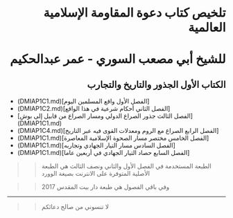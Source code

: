 # <div dir="rtl">تلخيص كتاب دعوة المقاومة الإسلامية العالمية</div>
# <div dir="rtl">للشيخ أبي مصعب السوري - عمر عبدالحكيم</div>


## <div dir="rtl">الكتاب الأول الجذور والتاريخ والتجارب</div>

- <div dir="rtl">[الفصل الأول واقع المسلمين اليوم](DMIAP1C1.md)</div>
- <div dir="rtl">[الفصل الثاني أحكام شرعية في هذا الواقع](DMIAP1C2.md)</div>
- <div dir="rtl">[الفصل الثالث جذور الصراع الدولي ومسار الصراع من قابيل إلى بوش](DMIAP1C1.md)</div>
- <div dir="rtl">[الفصل الرابع الصراع مع الروم ومعدلات القوى فيه عبر التاريخ](DMIAP1C4.md)</div>
- <div dir="rtl">[الفصل الخامس مختصر مسار الصحوة الإسلامية المعاصرة](DMIAP1C1.md)</div>
- <div dir="rtl">[الفصل السادس مسار التيار الجهادي وتجاربه](DMIAP1C1.md)</div>
- <div dir="rtl">[الفصل السابع حصاد التيار الجهادي في أربعين عاما](DMIAP1C1.md)</div>


>> الطبعة المستخدمة في الفصل الأول والثاني ونصف الثالث هي الطبعة الأصلية المتوفرة على الانترنت بصيغة الوورد

>> وفي باقي الفصول هي طبعة دار بيت المقدس 2017

---



>> لا تنسوني من صالح دعائكم
